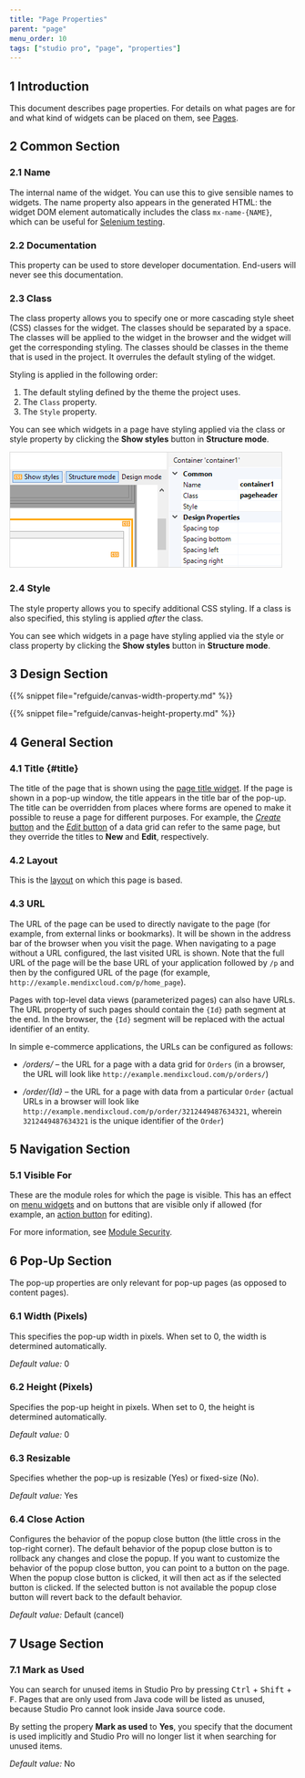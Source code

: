 ```yaml
---
title: "Page Properties"
parent: "page"
menu_order: 10
tags: ["studio pro", "page", "properties"]
---
```


## 1 Introduction

This document describes page properties. For details on what pages are for and what kind of widgets can be placed on them, see [Pages](pages).

## 2 Common Section

### 2.1 Name

The internal name of the widget. You can use this to give sensible names to widgets. The name property also appears in the generated HTML: the widget DOM element automatically includes the class `mx-name-{NAME}`, which can be useful for [Selenium testing](/howto7/integration/selenium-support).

### 2.2 Documentation

This property can be used to store developer documentation. End-users will never see this documentation.

### 2.3 Class

The class property allows you to specify one or more cascading style sheet (CSS) classes for the widget. The classes should be separated by a space. The classes will be applied to the widget in the browser and the widget will get the corresponding styling. The classes should be classes in the theme that is used in the project. It overrules the default styling of the widget.

Styling is applied in the following order:

1. The default styling defined by the theme the project uses.
2. The `Class` property.
3. The `Style` property.

You can see which widgets in a page have styling applied via the class or style property by clicking the <strong>Show styles</strong> button in **Structure mode**.

![](attachments/common-widget-properties/show-styles.png)

### 2.4 Style

The style property allows you to specify additional CSS styling. If a class is also specified, this styling is applied *after* the class. 

You can see which widgets in a page have styling applied via the style or class property by clicking the <strong>Show styles</strong> button in **Structure mode**.

## 3 Design Section

{{% snippet file="refguide/canvas-width-property.md" %}}

{{% snippet file="refguide/canvas-height-property.md" %}}

## 4 General Section

### 4.1 Title {#title}

The title of the page that is shown using the [page title widget](page-title). If the page is shown in a pop-up window, the title appears in the title bar of the pop-up. The title can be overridden from places where forms are opened to make it possible to reuse a page for different purposes. For example, the [*Create* button](control-bar) and the [*Edit* button](control-bar) of a data grid can refer to the same page, but they override the titles to **New** and **Edit**, respectively.

### 4.2 Layout

This is the [layout](layout) on which this page is based.

### 4.3 URL

The URL of the page can be used to directly navigate to the page (for example, from external links or bookmarks). It will be shown in the address bar of the browser when you visit the page. When navigating to a page without a URL configured, the last visited URL is shown. Note that the full URL of the page will be the base URL of your application followed by `/p` and then by the configured URL of the page (for example, `http://example.mendixcloud.com/p/home_page`).

Pages with top-level data views (parameterized pages) can also have URLs. The URL property of such pages should contain the `{Id}` path segment at the end. In the browser, the `{Id}` segment will be replaced with the actual identifier of an entity.

In simple e-commerce applications, the URLs can be configured as follows:

* */orders/* – the URL for a page with a data grid for `Orders` (in a browser, the URL will look like `http://example.mendixcloud.com/p/orders/`)

* */order/{Id}* – the URL for a page with data from a particular `Order` (actual URLs in a browser will look like `http://example.mendixcloud.com/p/order/3212449487634321`, wherein `3212449487634321` is the unique identifier of the `Order`)

## 5 Navigation Section

### 5.1 Visible For

These are the module roles for which the page is visible. This has an effect on [menu widgets](menu-widgets) and on buttons that are visible only if allowed (for example, an [action button](button-widgets) for editing).

For more information, see [Module Security](module-security).

## 6 Pop-Up Section

The pop-up properties are only relevant for pop-up pages (as opposed to content pages).

### 6.1 Width (Pixels)

This specifies the pop-up width in pixels. When set to 0, the width is determined automatically.

*Default value:* 0

### 6.2 Height (Pixels)

Specifies the pop-up height in pixels. When set to 0, the height is determined automatically.

*Default value:* 0

### 6.3 Resizable

Specifies whether the pop-up is resizable (Yes) or fixed-size (No).

*Default value:* Yes

### 6.4 Close Action

Configures the behavior of the popup close button (the little cross in the top-right corner). The default behavior of the popup close button is to rollback any changes and close the popup. If you want to customize the behavior of the popup close button, you can point to a button on the page. When the popup close button is clicked, it will then act as if the selected button is clicked. If the selected button is not available the popup close button will revert back to the default behavior.

*Default value:* Default (cancel)

## 7 Usage Section

### 7.1 Mark as Used

You can search for unused items in Studio Pro by pressing <kbd>Ctrl</kbd> + <kbd>Shift</kbd> + <kbd>F</kbd>. Pages that are only used from Java code will be listed as unused, because Studio Pro cannot look inside Java source code.

By setting the propery **Mark as used** to **Yes**, you specify that the document is used implicitly and Studio Pro will no longer list it when searching for unused items.

*Default value:* No